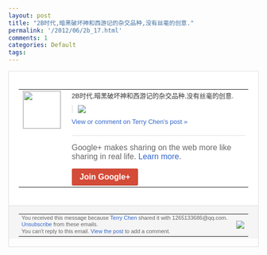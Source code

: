 ```yaml
---
layout: post
title: "2B时代,暗黑破坏神和西游记的杂交品种,没有丝毫的创意."
permalink: '/2012/06/2b_17.html'
comments: 1
categories: Default
tags: 
---
```

<div style="border:solid 1px #dfdfdf;color:#686868;font:13px Arial"><div style="background-color:#fff;padding:20px;"><table cellpadding="0" cellspacing="0"><tr><td style="padding-right:15px;vertical-align:top"><a href="https://plus.google.com/_/notifications/ngemlink?&amp;emid=CLDYoNyt1bACFadwcAodJm0AAA&amp;path=%2F108643996575278738906&amp;dt=1339938990210"><img height="75" src="https://lh3.googleusercontent.com/-KKRGTyJ5Bl0/AAAAAAAAAAI/AAAAAAAAEEY/jllxqER5dCk/s75-c-k-a/photo.jpg" style="border:solid 1px #cccccc;" width="75"/></a></td><td style="width:578px;color:#333;font:13px Arial;vertical-align:top;"><div style="padding-bottom:10px">2B时代,暗黑破坏神和西游记的杂交品种,<wbr/>没有丝毫的创意.</div><div style="margin-bottom:10px;padding-left:10px; border-left:2px solid #EAEAEA"><span style="margin-right:5px"><a href="https://plus.google.com/_/notifications/ngemlink?&amp;emid=CLDYoNyt1bACFadwcAodJm0AAA&amp;path=%2F108643996575278738906%2Fposts%2F4YpvAs6Smif%3Fgpinv%3DAMIXal-uBW1O38EQ_XnW3FviVE7kE9teP83MnPyPLq1wOwV7Cyk_FoItYzvKz7UtG1pBVSkgtXa7UM0SHjND6H7qBSbp6pMTxNyfyl0cAvxH8uMAZwYIvHM&amp;dt=1339938990210" style="zSoyz;"><img border="0" src="https://lh4.googleusercontent.com/-4uo9vlOJuSo/T93Ycy8_YzI/AAAAAAAAN1c/whDRYBWebYk/w160/QQ%25E6%258B%25BC%25E9%259F%25B3%25E6%2588%25AA%25E5%259B%25BE%25E6%259C%25AA%25E5%2591%25BD%25E5%2590%258D.png" style="max-height:200px;max-width:275px"/></a></span></div><a href="https://plus.google.com/_/notifications/ngemlink?&amp;emid=CLDYoNyt1bACFadwcAodJm0AAA&amp;path=%2F108643996575278738906%2Fposts%2F4YpvAs6Smif%3Fgpinv%3DAMIXal-uBW1O38EQ_XnW3FviVE7kE9teP83MnPyPLq1wOwV7Cyk_FoItYzvKz7UtG1pBVSkgtXa7UM0SHjND6H7qBSbp6pMTxNyfyl0cAvxH8uMAZwYIvHM&amp;dt=1339938990210" style="color:#3366CC;text-decoration:none;">View or comment on Terry Chen's post »</a><div style="margin-top:20px;border-top:solid 1px #dfdfdf"><div style="padding:15px 0;color:#686868;font:16px Arial;">Google+ makes sharing on the web more like sharing in real life. <a href="http://www.google.com/+/learnmore/" style="color:#3366CC;text-decoration:none;">Learn more</a>.</div><a href="https://plus.google.com/_/notifications/ngemlink?&amp;emid=CLDYoNyt1bACFadwcAodJm0AAA&amp;path=%2F%3Fgpinv%3DAMIXal-uBW1O38EQ_XnW3FviVE7kE9teP83MnPyPLq1wOwV7Cyk_FoItYzvKz7UtG1pBVSkgtXa7UM0SHjND6H7qBSbp6pMTxNyfyl0cAvxH8uMAZwYIvHM&amp;dt=1339938990210" style="display:inline-block;padding:7px 15px;background-color:#d44b38; color:#fff;font-size:16px; font-weight:bold;border-radius:2px;border:solid 1px #c43b28; white-space:nowrap;text-decoration:none">Join Google+</a></div></td></tr></table></div><div style="border-top:solid 1px #dfdfdf;padding:0 20px; background-color:#f5f5f5"><table cellpadding="0" cellspacing="0" style="height:50px"><tbody><tr><td style="vertical-align:middle;width:100%; color:#636363;font:11px Arial; line-height:120%">You received this message because <a href="https://plus.google.com/_/notifications/ngemlink?&amp;emid=CLDYoNyt1bACFadwcAodJm0AAA&amp;path=%2F108643996575278738906%3Fgpinv%3DAMIXal-uBW1O38EQ_XnW3FviVE7kE9teP83MnPyPLq1wOwV7Cyk_FoItYzvKz7UtG1pBVSkgtXa7UM0SHjND6H7qBSbp6pMTxNyfyl0cAvxH8uMAZwYIvHM&amp;dt=1339938990210" style="color:#3366CC;text-decoration:none;">Terry Chen</a> shared it with 1265133686@qq.com. <a href="https://plus.google.com/_/notifications/ngemlink?&amp;emid=CLDYoNyt1bACFadwcAodJm0AAA&amp;path=%2F_%2Fnonplus%2Femailsettings%3Fgpinv%3DAMIXal-uBW1O38EQ_XnW3FviVE7kE9teP83MnPyPLq1wOwV7Cyk_FoItYzvKz7UtG1pBVSkgtXa7UM0SHjND6H7qBSbp6pMTxNyfyl0cAvxH8uMAZwYIvHM%26est%3DADH5u8Uk5A-06dQc62SimkioY-agrtin9s60aVgoPRGGigEcH8o7jWXRnSPofQ-cBFoO2_0sR5kxZiA1Pf8-aDgjuLr7z_QCi1swif4u9BtYN3kBJjxIEsM5ySGLC4U4Dv6EbrDXy96y&amp;dt=1339938990210" style="color:#3366CC;text-decoration:none;">Unsubscribe</a> from these emails.<br/>You can't reply to this email. <a href="https://plus.google.com/_/notifications/ngemlink?&amp;emid=CLDYoNyt1bACFadwcAodJm0AAA&amp;path=%2F108643996575278738906%2Fposts%2F4YpvAs6Smif%3Fgpinv%3DAMIXal-uBW1O38EQ_XnW3FviVE7kE9teP83MnPyPLq1wOwV7Cyk_FoItYzvKz7UtG1pBVSkgtXa7UM0SHjND6H7qBSbp6pMTxNyfyl0cAvxH8uMAZwYIvHM&amp;dt=1339938990210" style="color:#3366CC;text-decoration:none;">View the post</a> to add a comment.<br/></td><td><img src="https://ssl.gstatic.com/s2/oz/images/notifications/logo/google-plus-6617a72bb36cc548861652780c9e6ff1.png"/></td></tr></tbody></table></div></div>